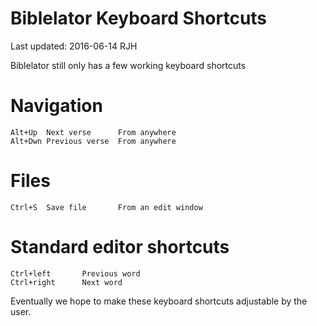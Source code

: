 Biblelator Keyboard Shortcuts
=============================

Last updated: 2016-06-14 RJH


Biblelator still only has a few working keyboard shortcuts

Navigation
==========
    Alt+Up  Next verse      From anywhere
    Alt+Dwn Previous verse  From anywhere

Files
=====
    Ctrl+S  Save file       From an edit window


Standard editor shortcuts
=========================
    Ctrl+left       Previous word
    Ctrl+right      Next word


Eventually we hope to make these keyboard shortcuts adjustable by the user.